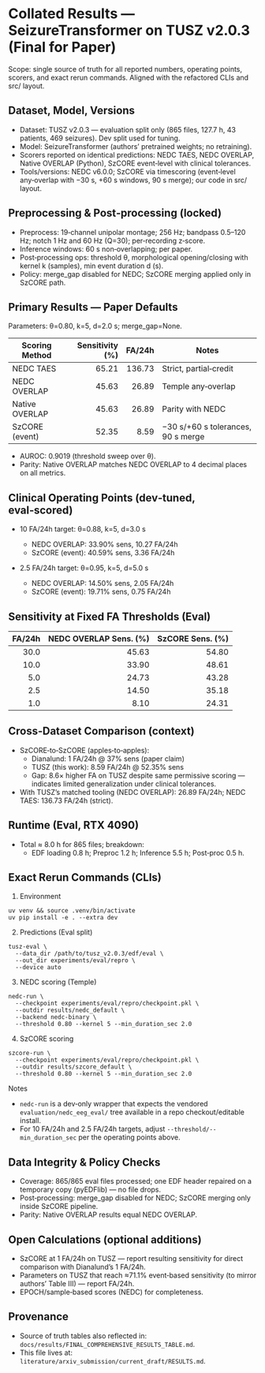 # Collated Results — SeizureTransformer on TUSZ v2.0.3 (Final for Paper)

Scope: single source of truth for all reported numbers, operating points, scorers, and exact rerun commands. Aligned with the refactored CLIs and src/ layout.

## Dataset, Model, Versions

- Dataset: TUSZ v2.0.3 — evaluation split only (865 files, 127.7 h, 43 patients, 469 seizures). Dev split used for tuning.
- Model: SeizureTransformer (authors’ pretrained weights; no retraining).
- Scorers reported on identical predictions: NEDC TAES, NEDC OVERLAP, Native OVERLAP (Python), SzCORE event‑level with clinical tolerances.
- Tools/versions: NEDC v6.0.0; SzCORE via timescoring (event‑level any‑overlap with −30 s, +60 s windows, 90 s merge); our code in src/ layout.

## Preprocessing & Post‑processing (locked)

- Preprocess: 19‑channel unipolar montage; 256 Hz; bandpass 0.5–120 Hz; notch 1 Hz and 60 Hz (Q=30); per‑recording z‑score.
- Inference windows: 60 s non‑overlapping; per paper.
- Post‑processing ops: threshold θ, morphological opening/closing with kernel k (samples), min event duration d (s).
- Policy: merge_gap disabled for NEDC; SzCORE merging applied only in SzCORE path.

## Primary Results — Paper Defaults

Parameters: θ=0.80, k=5, d=2.0 s; merge_gap=None.

| Scoring Method   | Sensitivity (%) | FA/24h | Notes |
|------------------|----------------:|------:|-------|
| NEDC TAES        | 65.21           | 136.73| Strict, partial‑credit |
| NEDC OVERLAP     | 45.63           | 26.89 | Temple any‑overlap |
| Native OVERLAP   | 45.63           | 26.89 | Parity with NEDC |
| SzCORE (event)   | 52.35           | 8.59  | −30 s/+60 s tolerances, 90 s merge |

- AUROC: 0.9019 (threshold sweep over θ).
- Parity: Native OVERLAP matches NEDC OVERLAP to 4 decimal places on all metrics.

## Clinical Operating Points (dev‑tuned, eval‑scored)

- 10 FA/24h target: θ=0.88, k=5, d=3.0 s
  - NEDC OVERLAP: 33.90% sens, 10.27 FA/24h
  - SzCORE (event): 40.59% sens, 3.36 FA/24h

- 2.5 FA/24h target: θ=0.95, k=5, d=5.0 s
  - NEDC OVERLAP: 14.50% sens, 2.05 FA/24h
  - SzCORE (event): 19.71% sens, 0.75 FA/24h

## Sensitivity at Fixed FA Thresholds (Eval)

| FA/24h | NEDC OVERLAP Sens. (%) | SzCORE Sens. (%) |
|-------:|------------------------:|-----------------:|
| 30.0   | 45.63                   | 54.80            |
| 10.0   | 33.90                   | 48.61            |
| 5.0    | 24.73                   | 43.28            |
| 2.5    | 14.50                   | 35.18            |
| 1.0    | 8.10                    | 24.31            |

## Cross‑Dataset Comparison (context)

- SzCORE‑to‑SzCORE (apples‑to‑apples):
  - Dianalund: 1 FA/24h @ 37% sens (paper claim)
  - TUSZ (this work): 8.59 FA/24h @ 52.35% sens
  - Gap: 8.6× higher FA on TUSZ despite same permissive scoring — indicates limited generalization under clinical tolerances.
- With TUSZ’s matched tooling (NEDC OVERLAP): 26.89 FA/24h; NEDC TAES: 136.73 FA/24h (strict).

## Runtime (Eval, RTX 4090)

- Total ≈ 8.0 h for 865 files; breakdown:
  - EDF loading 0.8 h; Preproc 1.2 h; Inference 5.5 h; Post‑proc 0.5 h.

## Exact Rerun Commands (CLIs)

1) Environment
```
uv venv && source .venv/bin/activate
uv pip install -e . --extra dev
```

2) Predictions (Eval split)
```
tusz-eval \
  --data_dir /path/to/tusz_v2.0.3/edf/eval \
  --out_dir experiments/eval/repro \
  --device auto
```

3) NEDC scoring (Temple)
```
nedc-run \
  --checkpoint experiments/eval/repro/checkpoint.pkl \
  --outdir results/nedc_default \
  --backend nedc-binary \
  --threshold 0.80 --kernel 5 --min_duration_sec 2.0
```

4) SzCORE scoring
```
szcore-run \
  --checkpoint experiments/eval/repro/checkpoint.pkl \
  --outdir results/szcore_default \
  --threshold 0.80 --kernel 5 --min_duration_sec 2.0
```

Notes
- `nedc-run` is a dev‑only wrapper that expects the vendored `evaluation/nedc_eeg_eval/` tree available in a repo checkout/editable install.
- For 10 FA/24h and 2.5 FA/24h targets, adjust `--threshold/--min_duration_sec` per the operating points above.

## Data Integrity & Policy Checks

- Coverage: 865/865 eval files processed; one EDF header repaired on a temporary copy (pyEDFlib) — no file drops.
- Post‑processing: merge_gap disabled for NEDC; SzCORE merging only inside SzCORE pipeline.
- Parity: Native OVERLAP results equal NEDC OVERLAP.

## Open Calculations (optional additions)

- SzCORE at 1 FA/24h on TUSZ — report resulting sensitivity for direct comparison with Dianalund’s 1 FA/24h.
- Parameters on TUSZ that reach ≈71.1% event‑based sensitivity (to mirror authors’ Table III) — report FA/24h.
- EPOCH/sample‑based scores (NEDC) for completeness.

## Provenance

- Source of truth tables also reflected in: `docs/results/FINAL_COMPREHENSIVE_RESULTS_TABLE.md`.
- This file lives at: `literature/arxiv_submission/current_draft/RESULTS.md`.
